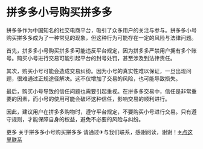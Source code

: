 # 拼多多小号购买拼多多

拼多多作为中国知名的社交电商平台，吸引了众多用户的关注与参与。拼多多小号购买拼多多成为了一种常见的现象，但这种行为可能存在一定的风险与法律问题。

首先，拼多多小号购买拼多多可能违反平台规定，因为拼多多严禁用户拥有多个账号。购买小号进行交易可能引起平台的封号处罚，甚至涉及到法律责任。

其次，购买小号可能会造成交易纠纷。因为小号的真实性难以保证，一旦出现问题，很难通过正规途径解决。这不仅增加了交易的风险，也可能导致损失。

最后，购买小号导致的信任问题也需要引起重视。在拼多多交易中，信任是非常重要的因素，而小号的使用可能会破坏这种信任，影响交易的顺利进行。

因此，建议用户在拼多多购物时，遵守平台规定，不要购买小号进行交易。只有遵守规则，才能保障自身的权益，避免不必要的风险与纠纷。

更多 关于拼多多小号购买拼多多 请通过✈与我们联系，感谢阅读，谢谢！[✈点这里联系](https://ads.k02.cc)